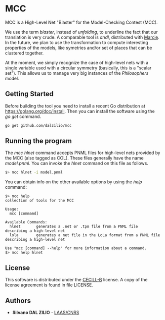 # MCC

MCC is a High-Level Net "Blaster" for the Model-Checking Contest (MCC).

We use the term *blaster*, instead of *unfolding*, to underline the fact that
our translation is very crude. A comparable tool is *andl*, distributed with
[Marcie](http://www-dssz.informatik.tu-cottbus.de/DSSZ/Software/Marcie). In
the future, we plan to use the transformation to compute interesting properties
of the models, like symetries and/or set of places that can be clustered
together.

At the moment, we simply recognize the case of high-level nets with a single
variable used with a circular symmetry (basically, this is a "scalar set"). This
allows us to manage very big instances of the *Philosophers* model.

## Getting Started

Before building the tool you need to install a recent  Go distribution at
<https://golang.org/doc/install>. Then you can install the software using the
*go get* command.

```bash
go get github.com/dalzilio/mcc
```

## Running the program

The *mcc hlnet* command accepts PNML files for high-level nets provided by the MCC (also tagged as COL).
These files generally have the name *model.pnml*.
You can invoke the *hlnet* command on this file as follows.

```bash
$> mcc hlnet -i model.pnml
```

You can obtain info on the other available options by using the *help* command:

```text
$> mcc help
collection of tools for the MCC

Usage:
  mcc [command]

Available Commands:
  hlnet       generates a .net or .tpn file from a PNML file describing a high-level net
  lola        generates a net file in the LoLa format from a PNML file describing a high-level net

Use "mcc [command] --help" for more information about a command.
$> mcc help hlnet
```

## License

This software is distributed under the [CECILL-B](http://www.cecill.info) license.
A copy of the license agreement is found in file LICENSE.

## Authors

* **Silvano DAL ZILIO** -  [LAAS/CNRS](https://www.laas.fr/)
